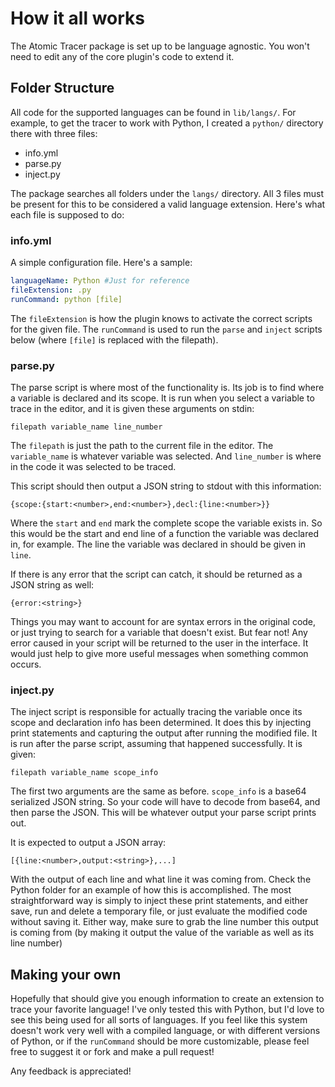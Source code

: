 # How it all works

The Atomic Tracer package is set up to be language agnostic. You won't need to edit any of the core plugin's code to extend it.

## Folder Structure

All code for the supported languages can be found in `lib/langs/`. For example, to get the tracer to work with Python, I created a `python/` directory there with three files:

- info.yml
- parse.py
- inject.py

The package searches all folders under the `langs/` directory. All 3 files must be present for this to be considered a valid language extension. Here's what each file is supposed to do:

### info.yml

A simple configuration file. Here's a sample:

```YAML
languageName: Python #Just for reference
fileExtension: .py
runCommand: python [file]
```
The `fileExtension` is how the plugin knows to activate the correct scripts for the given file. The `runCommand` is used to run the `parse` and `inject` scripts below (where `[file]` is replaced with the filepath).

### parse.py

The parse script is where most of the functionality is. Its job is to find where a variable is declared and its scope. It is run when you select a variable to trace in the editor, and it is given these arguments on stdin:

`filepath variable_name line_number`

The `filepath` is just the path to the current file in the editor. The `variable_name` is whatever variable was selected. And `line_number` is where in the code it was selected to be traced.

This script should then output a JSON string to stdout with this information:

`{scope:{start:<number>,end:<number>},decl:{line:<number>}}`

Where the `start` and `end` mark the complete scope the variable exists in. So this would be the start and end line of a function the variable was declared in, for example. The line the variable was declared in should be given in `line`.

If there is any error that the script can catch, it should be returned as a JSON string as well:

`{error:<string>}`

Things you may want to account for are syntax errors in the original code, or just trying to search for a variable that doesn't exist. But fear not! Any error caused in your script will be returned to the user in the interface. It would just help to give more useful messages when something common occurs.

### inject.py

The inject script is responsible for actually tracing the variable once its scope and declaration info has been determined. It does this by injecting print statements and capturing the output after running the modified file. It is run after the parse script, assuming that happened successfully. It is given:

 `filepath variable_name scope_info`

 The first two arguments are the same as before. `scope_info` is a base64 serialized JSON string. So your code will have to decode from base64, and then parse the JSON. This will be whatever output your parse script prints out.

 It is expected to output a JSON array:

 `[{line:<number>,output:<string>},...]`

With the output of each line and what line it was coming from. Check the Python folder for an example of how this is accomplished. The most straightforward way is simply to inject these print statements, and either save, run and delete a temporary file, or just evaluate the modified code without saving it. Either way, make sure to grab the line number this output is coming from (by making it output the value of the variable as well as its line number)

## Making your own

Hopefully that should give you enough information to create an extension to trace your favorite language! I've only tested this with Python, but I'd love to see this being used for all sorts of languages. If you feel like this system doesn't work very well with a compiled language, or with different versions of Python, or if the `runCommand` should be more customizable, please feel free to suggest it or fork and make a pull request!

Any feedback is appreciated!
